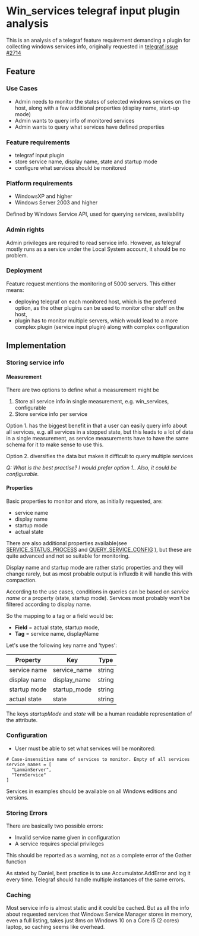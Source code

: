 #  Win_services telegraf input plugin analysis
This is an analysis of a telegraf feature requirement demanding a plugin for collecting windows services info,
originally requested in [telegraf issue #2714](https://github.com/influxdata/telegraf/issues/2714)

## Feature
### Use Cases
- Admin needs to monitor the states of selected windows services on the host, along with a few additional properties (display name, start-up mode)
- Admin wants to query info of monitored services
- Admin wants to query what services have defined properties

### Feature requirements
 * telegraf input plugin
 * store service name, display name, state and startup mode
 * configure what services should be monitored

### Platform requirements
 * WindowsXP and higher
 * Windows Server 2003 and higher

 Defined by Windows Service API, used for querying services, availability

### Admin rights
Admin privileges are required to read service info. However, as telegraf mostly runs as a service under the Local System account, it should be no problem.

### Deployment
Feature request mentions the monitoring of 5000 servers. This either means:
* deploying telegraf on each monitored host, which is the preferred option, as the other plugins can be used to monitor other stuff on the host,
* plugin has to monitor multiple servers, which would lead to a more complex plugin (service input plugin) along with complex configuration

## Implementation
### Storing service info
#### Measurement
There are two options to define what a measurement might be
1. Store all service info in single measurement, e.g. win_services, configurable
2. Store service info per service

Option 1. has the biggest benefit in that a user can easily query info about all services, e.g. all services in a stopped state, but this leads to a lot of data in a single measurement, as service measurements have to have the same schema for it to make sense to use this.

Option 2. diversifies the data but makes it difficult to query multiple services

_Q: What is the best practise? I would prefer option 1.. Also, it could be configurable._

#### Properties

Basic properties to monitor and store, as initially requested, are:
 * service name
 * display name
 * startup mode
 * actual state

 There are also additional properties available(see [SERVICE_STATUS_PROCESS](https://msdn.microsoft.com/en-us/library/windows/desktop/ms685992(v=vs.85).aspx) and [QUERY_SERVICE_CONFIG](https://msdn.microsoft.com/en-us/library/windows/desktop/ms684950(v=vs.85).aspx) ), but these are quite advanced and not so suitable for monitoring.

 Display name and startup mode are rather static properties and they will change rarely, but as most probable output is influxdb it will handle this with compaction.

According to the use cases, conditions in queries can be based on _service name_ or a property (state, startup mode).
Services most probably won't be filtered according to display name.

So the mapping to a tag or a field would be:

* **Field** = actual state, startup mode, 
* **Tag** = service name, displayName

 Let's use the following key name and 'types':

 Property|Key | Type
  ---- |----- | ---
 service name| service_name | string
 display name| display_name | string
 startup mode| startup_mode | string
 actual state| state | string

The keys _startupMode_ and _state_ will be a human readable representation of the attribute.

 ### Configuration
 * User must be able to set what services will be monitored:
  ````
  # Case-insensitive name of services to monitor. Empty of all services
  service_names = [
    "LanmanServer",
    "TermService"
  ]
 ````
Services in examples should be available on all Windows editions and versions.

 ### Storing Errors
  There are basically two possible errors:
  * Invalid service name given in configuration
  * A service requires special privileges

  This should be reported as a warning, not as a complete error of the Gather function

   As stated by Daniel, best practice is to use Accumulator.AddError and log it every time. Telegraf should handle multiple instances of the same errors.

 ### Caching
  Most service info is almost static and it could be cached. But as all the info about requested services that Windows Service Manager stores in memory, even a full listing, takes just 8ms on Windows 10 on a Core i5 (2 cores) laptop,
  so caching seems like overhead.
